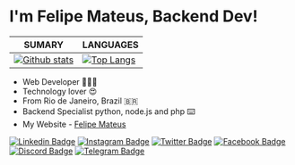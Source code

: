 # I'm  Felipe Mateus, Backend Dev! 



| **SUMARY**                                                                                                                                              | **LANGUAGES**                                                                                                                                         |
| ------------------------------------------------------------------------------------------------------------------------------------------------------- | ----------------------------------------------------------------------------------------------------------------------------------------------------- |
| [![Github stats](https://github-readme-stats.vercel.app/api?username=eufelipemateus&show_icons=true)](https://github.com/eufelipemateus) | [![Top Langs](https://github-readme-stats.vercel.app/api/top-langs/?username=eufelipemateus&layout=compact)](https://github.com/eufelipemateus) |



  - Web Developer  👩🏿‍💻
  - Technology lover 😍
  - From Rio de Janeiro, Brazil 🇧🇷
  - Backend Specialist python, node.js and php ⌨️
  - My Website - [Felipe Mateus](http://felipemateus.com/)

  

[![Linkedin Badge](https://img.shields.io/badge/-LinkedIn-blue?style=flat-square&logo=Linkedin&logoColor=white&link=https://www.linkedin.com/in/eufelipemateus/)](https://www.linkedin.com/in/eufelipemateus/)  [![Instagram Badge](https://img.shields.io/badge/-Instagram-violet?style=flat-square&logo=Instagram&logoColor=white&link=https://www.instagram.com/eufelipemateus/)](https://www.instagram.com/eufelipemateus/)  [![Twitter Badge](https://img.shields.io/badge/-twitter-blue?style=flat-square&logo=twitter&logoColor=white&link=https://twitter.com/eufelipemateus/)](https://twitter.com/eufelipemateus) [![Facebook Badge](https://img.shields.io/badge/-facebook-blue?style=flat-square&logo=facebook&logoColor=white&link=https://fb.me/eufelipemateus)](https://fb.me/eufelipemateus) [![Discord Badge](https://img.shields.io/badge/-Discord-blueviolet?style=flat-square&logo=discord&logoColor=white&link=https://discord.gg/4GcmSggN)](https://discord.gg/4GcmSggN) [![Telegram Badge](https://img.shields.io/badge/-Telegram-blue?style=flat-square&logo=telegram&logoColor=white&link=https://t.me/eufelipemateus)](https://t.me/eufelipemateus)

